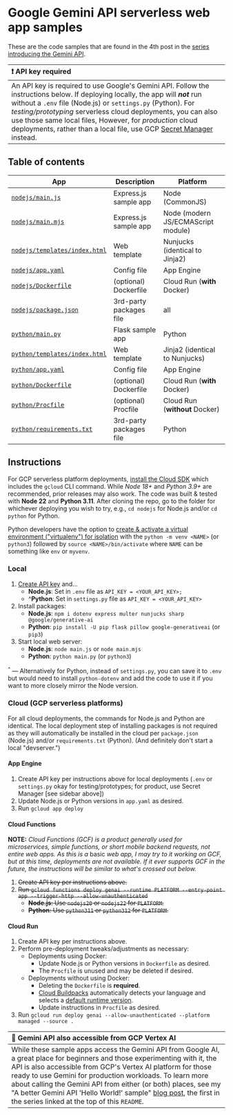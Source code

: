 # Google Gemini API serverless web app samples

These are the code samples that are found in the 4th post in the [series introducing the Gemini API](https://dev.to/wescpy/series/27183).


| :exclamation: API key required |
|:---------------------------|
| An API key is required to use Google's Gemini API. Follow the instructions below. If deploying locally, the app will ***not*** run without a `.env` file (Node.js) or `settings.py` (Python). For _testing/prototyping_ serverless cloud deployments, you can also use those same local files, However, for _production_ cloud deployments, rather than a local file, use GCP [Secret Manager](https://cloud.google.com/secret-manager) instead. |


## Table of contents
App | Description | Platform
--- | --- | ---
[`nodejs/main.js`](/multi/webgem/nodejs/main.js) | Express.js sample app | Node (CommonJS)
[`nodejs/main.mjs`](/multi/webgem/nodejs/main.mjs) | Express.js sample app | Node (modern JS/ECMAScript module)
[`nodejs/templates/index.html`](/multi/webgem/nodejs/templates/index.html) | Web template | Nunjucks (identical to Jinja2)
[`nodejs/app.yaml`](/multi/webgem/nodejs/app.yaml) | Config file | App Engine
[`nodejs/Dockerfile`](/multi/webgem/nodejs/Dockerfile) | (optional) Dockerfile | Cloud Run (**with** Docker)
[`nodejs/package.json`](/multi/webgem/nodejs/package.json) |  3rd-party packages file | all
[`python/main.py`](/multi/webgem/python/main.py) | Flask sample app | Python
[`python/templates/index.html`](/multi/webgem/python/templates/index.html) | Web template | Jinja2 (identical to Nunjucks)
[`python/app.yaml`](/multi/webgem/python/app.yaml) | Config file | App Engine
[`python/Dockerfile`](/multi/webgem/python/Dockerfile) | (optional) Dockerfile | Cloud Run (**with** Docker)
[`python/Procfile`](/multi/webgem/python/Procfile) | (optional) Procfile | Cloud Run (**without** Docker)
[`python/requirements.txt`](/multi/webgem/python/requirements.txt) |  3rd-party packages file | Python


## Instructions

For GCP serverless platform deployments, [install the Cloud SDK](https://cloud.google.com/sdk/docs/install) which includes the `gcloud` CLI command. While _Node 18+_ and _Python 3.9+_ are recommended, prior releases may also work. The code was built & tested with **Node 22** and **Python 3.11**. After cloning the repo, go to the folder for whichever deploying you wish to try, e.g., `cd nodejs` for Node.js and/or `cd python` for Python.

Python developers have the option to [create & activate a virtual environment ("virtualenv") for isolation](https://packaging.python.org/en/latest/guides/installing-using-pip-and-virtual-environments/#create-and-use-virtual-environments) with the `python -m venv <NAME>` (or `python3`) followed by `source <NAME>/bin/activate` where `NAME` can be something like `env` or `myvenv`.


### Local

1. [Create API key](https://makersuite.google.com/app/apikey) and...
    - **Node.js**: Set in `.env` file as `API_KEY = <YOUR_API_KEY>;`
    - ^**Python**: Set in `settings.py` file as `API_KEY = <YOUR_API_KEY>`
1. Install packages:
    - **Node.js**: `npm i dotenv express multer nunjucks sharp @google/generative-ai`
    - **Python**: `pip install -U pip flask pillow google-generativeai` (or `pip3`)
1. Start local web server:
    - **Node.js**: `node main.js` or `node main.mjs`
    - **Python**: `python main.py` (or `python3`)

<sup>^</sup> — Alternatively for Python, instead of `settings.py`, you can save it to `.env` but would need to install `python-dotenv` and add the code to use it if you want to more closely mirror the Node version.


### Cloud (GCP serverless platforms)

For all cloud deployments, the commands for Node.js and Python are identical. The local deployment step of installing packages is not required as they will automatically be installed in the cloud per `package.json` (Node.js) and/or `requirements.txt` (Python). (And definitely don't start a local "devserver.")


#### App Engine

1. Create API key per instructions above for local deployments (`.env` or `settings.py` okay for testing/prototypes; for product, use Secret Manager [see sidebar above])
1. Update Node.js or Python versions in `app.yaml` as desired.
1. Run `gcloud app deploy`


#### Cloud Functions

**NOTE:** _Cloud Functions (GCF) is a product generally used for microservices, simple functions, or short mobile backend requests, not entire web apps. As this is a_ basic _web app, I may try to it working on GCF, but at this time, deployments are not available. If it ever supports GCF in the future, the instructions will be similar to what's crossed out below._

1. ~~Create API key per instructions above.~~
1. ~~Run `gcloud functions deploy genai --runtime PLATFORM --entry-point app --trigger-http --allow-unauthenticated`~~
    - ~~**Node.js**: Use  `nodejs20` or `nodejs22` for `PLATFORM`.~~
    - ~~**Python**: Use  `python311` or `python312` for `PLATFORM`.~~


#### Cloud Run

1. Create API key per instructions above.
1. Perform pre-deployment tweaks/adjustments as necessary:
    - Deployments using Docker:
        - Update Node.js or Python versions in `Dockerfile` as desired.
        - The `Procfile` is unused and may be deleted if desired.
    - Deployments without using Docker:
        - Deleting the `Dockerfile` is **required**.
        - [Cloud Buildpacks](https://github.com/GoogleCloudPlatform/buildpacks) automatically detects your language and selects a [default runtime version](https://cloud.google.com/docs/buildpacks/builders).
        - Update instructions in `Procfile` as desired.
1. Run `gcloud run deploy genai --allow-unauthenticated --platform managed --source .`


| :memo: Gemini API also accessible from GCP Vertex AI |
|:---------------------------|
| While these sample apps access the Gemini API from Google AI, a great place for beginners and those experimenting with it, the API is also accessible from GCP's Vertex AI platform for those ready to use Gemini for production workloads. To learn more about calling the Gemini API from either (or both) places, see my "A better Gemini API 'Hello World!' sample" [blog post](https://dev.to/wescpy/a-better-google-gemini-api-hello-world-sample-4ddm), the first in the series linked at the top of this `README`.
